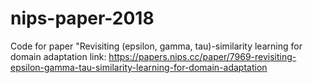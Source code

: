 # nips-paper-2018
Code for paper "Revisiting (epsilon, gamma, tau)-similarity learning for domain adaptation
link: https://papers.nips.cc/paper/7969-revisiting-epsilon-gamma-tau-similarity-learning-for-domain-adaptation
